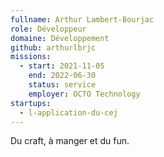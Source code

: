 ```yaml
---
fullname: Arthur Lambert-Bourjac
role: Développeur
domaine: Développement
github: arthurlbrjc
missions:
  - start: 2021-11-05
    end: 2022-06-30
    status: service
    employer: OCTO Technology
startups:
  - l-application-du-cej
---
```


Du craft, à manger et du fun.
